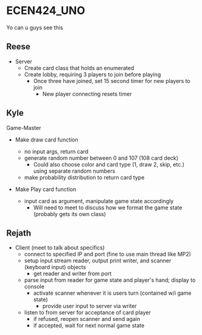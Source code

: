 # ECEN424_UNO

Yo can u guys see this

## Reese
- Server
  - Create card class that holds an enumerated 
  - Create lobby, requiring 3 players to join before playing
    - Once three have joined, set 15 second timer for new players to join
      - New player connecting resets timer
    


## Kyle
Game-Master

- Make draw card function
  - no input args, return card
  - generate random number between 0 and 107 (108 card deck)
    - Could also choose color and card type (1, draw 2, skip, etc.) using separate random numbers
  - make probability distribution to return card type
	
- Make Play card function
  - input card as argument, manipulate game state accordingly
    - Will need to meet to discuss how we format the game state (probably gets its own class)


## Rejath
- Client (meet to talk about specifics)
  - connect to specified IP and port (fine to use main thread like MP2)
  - setup input stream reader, output print writer, and scanner (keyboard input) objects
    - get reader and writer from port
  - parse input from reader for game state and player's hand; display to console
    - activate scanner whenever it is users turn (contained w/i game state)
      - provide user input to server via writer
  - listen to from server for acceptance of card player
    - if refused, reopen scanner and send again
    - if accepted, wait for next normal game state
 
